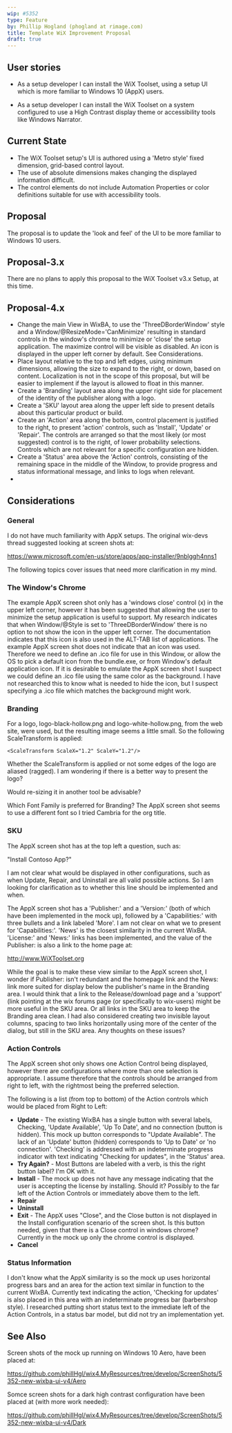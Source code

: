 ```yaml
---
wip: #5352
type: Feature
by: Phillip Hogland (phogland at rimage.com)
title: Template WiX Improvement Proposal
draft: true
---
```


## User stories

* As a setup developer I can install the WiX Toolset, using a setup UI which is more familiar to Windows 10 (AppX) users.

* As a setup developer I can install the WiX Toolset on a system configured to use a High Contrast display theme or accessibility tools like Windows Narrator.

## Current State
* The WiX Toolset setup's UI is authored using a 'Metro style' fixed dimension, grid-based control layout.
* The use of absolute dimensions makes changing the displayed information difficult.
* The control elements do not include Automation Properties or color definitions suitable for use with accessibility tools. 

## Proposal
The proposal is to update the 'look and feel' of the UI to be more familiar to Windows 10 users.

## Proposal-3.x
There are no plans to apply this proposal to the WiX Toolset v3.x Setup, at this time.

## Proposal-4.x
* Change the main View in WixBA, to use the 'ThreeDBorderWindow' style and a Window/@ResizeMode='CanMinimize' resulting in standard controls in the window's chrome to minimize or 'close' the setup application.  The maximize control will be visible as disabled. An icon is displayed in the upper left corner by default.  See Considerations.
* Place layout relative to the top and left edges, using minimum dimensions, allowing the size to expand to the right, or down, based on content.  Localization is not in the scope of this proposal, but will be easier to implement if the layout is allowed to float in this manner.
* Create a 'Branding' layout area along the upper right side for placement of the identity of the publisher along with a logo.
* Create a 'SKU' layout area along the upper left side to present details about this particular product or build.
* Create an 'Action' area along the bottom, control placement is justified to the right, to present 'action' controls, such as 'Install', 'Update' or 'Repair'.  The controls are arranged so that the most likely (or most suggested) control is to the right, of lower probability selections.  Controls which are not relevant for a specific configuration are hidden.
* Create a 'Status' area above the 'Action' controls, consisting of the remaining space in the middle of the Window, to provide progress and status informational message, and links to logs when relevant.
*     

## Considerations
### General
I do not have much familiarity with AppX setups.  The original wix-devs thread suggested looking at screen shots at:

 <https://www.microsoft.com/en-us/store/apps/app-installer/9nblggh4nns1>

 The following topics cover issues that need more clarification in my mind. 

### The Window's Chrome
The example AppX screen shot only has a 'windows close' control (x) in the upper left corner, however it has been suggested that allowing the user to minimize the setup application is useful to support.  My research indicates that when Window/@Style is set to 'ThreeDBorderWindow' there is no option to not show the icon in the upper left corner.  The documentation indicates that this icon is also used in the ALT-TAB list of applications.  The example AppX screen shot does not indicate that an icon was used.  Therefore we need to define an .ico file for use in this Window, or allow the OS to pick a default icon from the bundle.exe, or from Window's default application icon.  If it is desirable to emulate the AppX screen shot I suspect we could define an .ico file using the same color as the background.  I have not researched this to know what is needed to hide the icon, but I suspect specifying a .ico file which matches the background might work.  

### Branding
For a logo, logo-black-hollow.png and logo-white-hollow.png, from the web site, were used, but the resulting image seems a little small. So the following ScaleTransform is applied:

    <ScaleTransform ScaleX="1.2" ScaleY="1.2"/>

Whether the ScaleTransform is applied or not some edges of the logo are aliased (ragged).  I am wondering if there is a better way to present the logo?

Would re-sizing it in another tool be advisable?

Which Font Family is preferred for Branding?  The AppX screen shot seems to use a different font so I tried Cambria for the org title.      

### SKU
The AppX screen shot has at the top left a question, such as:

"Install Contoso App?"

I am not clear what would be displayed in other configurations, such as when Update, Repair, and Uninstall are all valid possible actions.  So I am looking for clarification as to whether this line should be implemented and when.

The AppX screen shot has a 'Publisher:' and a 'Version:' (both of which have been implemented in the mock up), followed by a 'Capabilities:' with three bullets and a link labeled 'More'.  I am not clear on what we to present for 'Capabilities:'.  'News' is the closest similarity in the current WixBA.  'License:' and 'News:' links has been implemented, and the value of the Publisher: is also a link to the home page at:

<http://www.WiXToolset.org>

While the goal is to make these view similar to the AppX screen shot, I wonder if Publisher: isn't redundant and the homepage link and the News: link more suited for display below the publisher's name in the Branding area.  I would think that a link to the Release/download page and a 'support' (link pointing at the wix forums page (or specifically to  wix-users) might be more useful in the SKU area.  Or all links in the SKU area to keep the Branding area clean.  I had also considered creating two invisible layout columns, spacing to two links horizontally using more of the center of the dialog, but still in the SKU area.  Any thoughts on these issues?

### Action Controls
The AppX screen shot only shows one Action Control being displayed, however there are configurations where more than one selection is appropriate.  I assume therefore that the controls should be arranged from right to left, with the rightmost being the preferred selection.  

The following is a list (from top to bottom) of the Action controls which would be placed from Right to Left:

* **Update** - The existing WixBA has a single button with several labels, Checking, 'Update Available', 'Up To Date', and no connection (button is hidden).  This mock up button corresponds to "Update Available". The lack of an 'Update' button (hidden) corresponds to 'Up to Date' or 'no connection'.  'Checking' is addressed with an indeterminate progress indicator with text indicating "Checking for updates", in the 'Status' area.
* **Try Again?** - Most Buttons are labeled with a verb, is this the right button label? I'm OK with it.
* **Install** - The mock up does not have any message indicating that the user is accepting the license by installing.  Should it?  Possibly to the far left of the Action Controls or immediately above them to the left.
* **Repair**
* **Uninstall**
* **Exit** - The AppX uses "Close", and the Close button is not displayed in the Install configuration scenario of the screen shot.  Is this button needed, given that there is a Close control in windows chrome?  Currently in the mock up only the chrome control is displayed. 
* **Cancel**

### Status Information
I don't know what the AppX similarity is so the mock up uses horizontal progress bars and an area for the action text similar in function to the current WixBA.  Currently text indicating the action, 'Checking for updates' is also placed in this area with an indeterminate progress bar (barbershop style).  I researched putting short status text to the immediate left of the Action Controls, in a status bar model, but did not try an implementation yet.

## See Also
Screen shots of the mock up running on Windows 10 Aero, have been placed at:

<https://github.com/phillHgl/wix4.MyResources/tree/develop/ScreenShots/5352-new-wixba-ui-v4/Aero>

Somce screen shots for a dark high contrast configuration have been placed at (with more work needed):

<https://github.com/phillHgl/wix4.MyResources/tree/develop/ScreenShots/5352-new-wixba-ui-v4/Dark>
